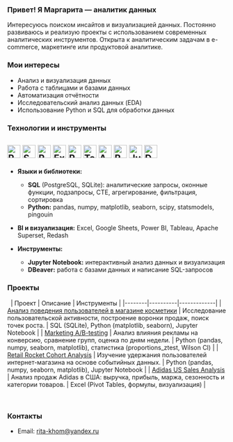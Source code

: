 ### Привет! Я Маргарита — аналитик данных

Интересуюсь поиском инсайтов и визуализацией данных. Постоянно развиваюсь и реализую проекты с использованием современных аналитических инструментов. Открыта к аналитическим задачам в e-commerce, маркетинге или продуктовой аналитике.


### Мои интересы

- Анализ и визуализация данных  
- Работа с таблицами и базами данных  
- Автоматизация отчётности  
- Исследовательский анализ данных (EDA)  
- Использование Python и SQL для обработки данных  

### Технологии и инструменты

<img alt="PostgreSQL" src="https://img.shields.io/badge/PostgreSQL-316192?logo=postgresql&logoColor=white" height="30"/> <img alt="SQLite" src="https://img.shields.io/badge/SQLite-003B57?logo=sqlite&logoColor=white" height="30"/> <img alt="Python" src="https://img.shields.io/badge/Python-3776AB?logo=python&logoColor=white" height="30"/> <img alt="Excel" src="https://img.shields.io/badge/Microsoft_Excel-217346?logo=microsoft-excel&logoColor=white" height="30"/> <img alt="Power BI" src="https://img.shields.io/badge/Power_BI-F2C811?logo=microsoft-power-bi&logoColor=black" height="30"/> <img alt="Tableau" src="https://img.shields.io/badge/Tableau-E97627?logo=tableau&logoColor=white" height="30"/> <img alt="Apache Superset" src="https://img.shields.io/badge/Apache_Superset-000000?logo=apache-superset&logoColor=white" height="30"/> <img alt="Redash" src="https://img.shields.io/badge/Redash-FF3B30?logo=redash&logoColor=white" height="30"/> <img alt="Jupyter" src="https://img.shields.io/badge/Jupyter-F37626?logo=jupyter&logoColor=white" height="30"/> <img alt="DBeaver" src="https://img.shields.io/badge/DBeaver-4E97A1?logo=dbeaver&logoColor=white" height="30"/> 
---

- **Языки и библиотеки:**  
  - **SQL** (PostgreSQL, SQLite): аналитические запросы, оконные функции, подзапросы, CTE, агрегирование, фильтрация, сортировка  
  - **Python:** pandas, numpy, matplotlib, seaborn, scipy, statsmodels, pingouin  

- **BI и визуализация:** Excel, Google Sheets, Power BI, Tableau, Apache Superset, Redash

- **Инструменты:**  
  - **Jupyter Notebook:** интерактивный анализ данных и визуализация  
  - **DBeaver:** работа с базами данных и написание SQL-запросов  


### Проекты
&nbsp;
| Проект | Описание | Инструменты |
|--------|----------|-------------|
| [Анализ поведения пользователей в магазине косметики](https://github.com/Mara-Kh/eCommerce_Events_History_in_Cosmetics_Shop) | Исследование пользовательской активности, построение воронки продаж, поиск точек роста. | SQL (SQLite), Python (matplotlib, seaborn), Jupyter Notebook |
| [Marketing A/B-testing](https://github.com/Mara-Kh/marketing-a-b-testing) | Анализ влияния рекламы на конверсию, сравнение групп, оценка по дням недели. | Python (pandas, numpy, seaborn, matplotlib), статистика (proportions_ztest, Wilson CI) |
| [Retail Rocket Cohort Analysis](https://github.com/Mara-Kh/Retail-Rocket-Cohort-Analysis) | Изучение удержания пользователей интернет-магазина на основе событийных данных. | Python (pandas, numpy, seaborn, matplotlib), Jupyter Notebook |
| [Adidas US Sales Analysis](https://github.com/Mara-Kh/Adidas-US-Sales-Dataset-Analys) | Анализ продаж Adidas в США: выручка, прибыль, маржа, сезонность и категории товаров. | Excel (Pivot Tables, формулы, визуализация) |

&nbsp;
### Контакты

- Email: rita-khom@yandex.ru
